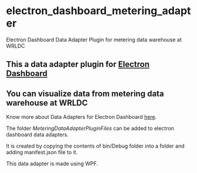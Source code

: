 # electron_dashboard_metering_adapter
Electron Dashboard Data Adapter Plugin for metering data warehouse at WRLDC


## This a data adapter plugin for [Electron Dashboard](https://github.com/nagasudhirpulla/electron_react_dashboard/)

## You can visualize data from metering data warehouse at WRLDC

Know more about Data Adapters for Electron Dashboard [here](https://github.com/nagasudhirpulla/electron_react_dashboard/wiki/Data-Adapters).

The folder *MeteringDataAdapterPluginFiles* can be added to electron dashboard data adapters. 

It is created by copying the contents of bin/Debug folder into a folder and adding manifest.json file to it.

This data adapter is made using WPF.
